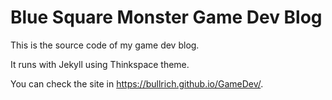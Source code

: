 # Blue Square Monster Game Dev Blog

This is the source code of my game dev blog.

It runs with Jekyll using Thinkspace theme.

You can check the site in <https://bullrich.github.io/GameDev/>.